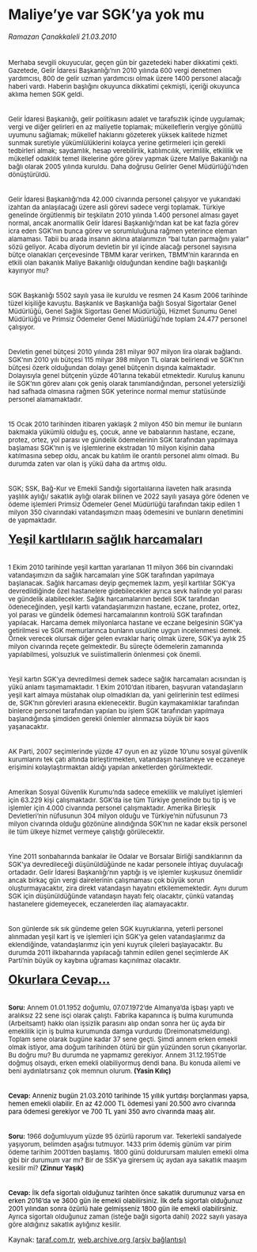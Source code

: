 # Maliye’ye var SGK’ya yok mu

*Ramazan Çanakkaleli 21.03.2010*

<div class="yazi"><p class="MsoNormal" style="MARGIN: 0cm 12.45pt 0pt 0cm"><b style="mso-bidi-font-weight: normal"><font size="3"><font face="Times New Roman"><?xml:namespace prefix = o ns = "urn:schemas-microsoft-com:office:office" /><o:p></o:p></font></font></b></p>
<p class="MsoNormal" style="MARGIN: 0cm 12.45pt 0pt 0cm"><span style="FONT-SIZE: 14pt"><o:p><font face="Times New Roman"> </font></o:p></span></p>
<p class="MsoNormal" style="MARGIN: 0cm 12.45pt 0pt 0cm"><span style="FONT-SIZE: 14pt"><o:p></o:p></span><font size="2">Merhaba sevgili okuyucular, geçen gün bir gazetedeki haber dikkatimi çekti. Gazetede, Gelir İdaresi Başkanlığı’nın 2010 yılında 600 vergi denetmen yardımcısı, 800 de gelir uzman yardımcısı olmak üzere 1400 personel alacağı haberi vardı. Haberin başlığını okuyunca dikkatimi çekmişti, içeriği okuyunca aklıma hemen SGK geldi.</font></p>
<p class="MsoNormal" style="MARGIN: 0cm 12.6pt 0pt 0cm; TEXT-INDENT: 18pt"><br/><br/><font size="2">Gelir İdaresi Başkanlığı, gelir politikasını adalet ve tarafsızlık içinde uygulamak; vergi ve diğer gelirleri en az maliyetle toplamak; mükelleflerin vergiye gönüllü uyumunu sağlamak; mükellef haklarını gözeterek yüksek kalitede hizmet sunmak suretiyle yükümlülüklerini kolayca yerine getirmeleri için gerekli tedbirleri almak; saydamlık, hesap verebilirlik, katılımcılık, verimlilik, etkililik ve mükellef odaklılık temel ilkelerine göre görev yapmak üzere Maliye Bakanlığı na bağlı olarak 2005 yılında kuruldu. Daha doğrusu Gelirler Genel Müdürlüğü’nden dönüştürüldü.</font></p>
<p class="MsoNormal" style="MARGIN: 0cm 12.6pt 0pt 0cm; TEXT-INDENT: 18pt"><br/><br/><font size="2">Gelir İdaresi Başkanlığı’nda 42.000 civarında personel çalışıyor ve yukarıdaki izahtan da anlaşılacağı üzere asli görevi sadece vergi toplamak. Türkiye genelinde örgütlenmiş bir teşkilatın 2010 yılında 1.400 personel alması gayet normal, ancak anormallik Gelir İdaresi Başkanlığı’ndan kat be kat fazla görev icra eden SGK’nın bunca görev ve sorumluluğuna rağmen yeterince eleman alamaması. Tabii bu arada insanın aklına atalarımızın “bal tutan parmağını yalar” sözü geliyor. Acaba diyorum devletin bir yıl içinde alacağı personel sayısına bütçe olanakları çerçevesinde TBMM karar verirken, TBMM’nin kararında en etkili olan bakanlık Maliye Bakanlığı olduğundan kendine bağlı başkanlığı kayırıyor mu?</font></p>
<p class="MsoNormal" style="MARGIN: 0cm 12.6pt 0pt 0cm; TEXT-INDENT: 18pt"><br/><br/><font size="2">SGK Başkanlığı 5502 sayılı yasa ile kuruldu ve resmen 24 Kasım 2006 tarihinde tüzel kişiliğe kavuştu. Başkanlık ve Başkanlığa bağlı Sosyal Sigortalar Genel Müdürlüğü, Genel Sağlık Sigortası Genel Müdürlüğü, Hizmet Sunumu Genel Müdürlüğü ve Primsiz Ödemeler Genel Müdürlüğü’nde toplam 24.477 personel çalışıyor. </font></p>
<p class="MsoNormal" style="MARGIN: 0cm 12.6pt 0pt 0cm; TEXT-INDENT: 18pt"><br/><br/><font size="2">Devletin genel bütçesi 2010 yılında 281 milyar 907 milyon lira olarak bağlandı. SGK’nın 2010 yılı bütçesi 115 milyar 398 milyon TL olarak belirlendi ve SGK’nın bütçesi özerk olduğundan dolayı genel bütçenin dışında kalmaktadır. Dolayısıyla genel bütçenin yüzde 40’larına tekabül etmektedir. Kuruluş kanunu ile SGK’nın görev alanı çok geniş olarak tanımlandığından, personel yetersizliği had safhada olmasına rağmen SGK yeterince normal memur statüsünde personel alamamaktadır.</font></p>
<p class="MsoNormal" style="MARGIN: 0cm 12.6pt 0pt 0cm; TEXT-INDENT: 18pt"><br/><br/><font size="2">15 Ocak 2010 tarihinden itibaren yaklaşık 2 milyon 450 bin memur ile bunların bakmakla yükümlü olduğu eş, çocuk, anne ve babalarının hastane, eczane, protez, ortez, yol parası ve gündelik ödemelerinin SGK tarafından yapılmaya başlaması SGK’nın iş ve işlemlerine ekstradan 10 milyon kişinin daha katılmasına sebep oldu, ancak bu katılım ile orantılı personel alımı olmadı. Bu durumda zaten var olan iş yükü daha da artmış oldu.</font></p>
<p class="MsoNormal" style="MARGIN: 0cm 12.6pt 0pt 0cm; TEXT-INDENT: 18pt"><br/><br/><font size="2">SGK; SSK, Bağ-Kur ve Emekli Sandığı sigortalılarına ilaveten halk arasında yaşlılık aylığı/ sakatlık aylığı olarak bilinen ve 2022 sayılı yasaya göre ödenen ve ödeme işlemleri Primsiz Ödemeler Genel Müdürlüğü tarafından takip edilen 1 milyon 350 civarındaki vatandaşımızın maaş ödemesini ve bunların denetimini de yapmaktadır.</font></p>
<p class="MsoNormal" style="MARGIN: 0cm 12.6pt 0pt 0cm"><o:p><font size="2"> </font></o:p></p>
<p class="MsoNormal" style="MARGIN: 0cm 12.6pt 0pt 0cm"><b style="mso-bidi-font-weight: normal"><span style="FONT-SIZE: 14pt"><u><font size="5">Yeşil kartlıların sağlık harcamaları<o:p></o:p></font></u></span></b></p>
<p class="MsoNormal" style="MARGIN: 0cm 12.6pt 0pt 0cm"><br/><br/><font size="2">1 Ekim 2010 tarihinde yeşil karttan yararlanan 11 milyon 366 bin civarındaki vatandaşımızın da sağlık harcamaları yine SGK tarafından yapılmaya başlanacak. Sağlık harcaması deyip geçmemek lazım, yeşil kartlılar SGK’ya devredildiğinde özel hastanelere gidebilecekler ayrıca sevk halinde yol parası ve gündelik alabilecekler. Sağlık harcamalarının bedeli SG</font><a name="OLE_LINK1"><font size="2">K tarafından ödeneceğin</font></a><font size="2">den, yeşil kartlı vatandaşlarımızın hastane, eczane, protez, ortez, yol parası ve gündelik ödemesi harcamalarının kontrolü SGK tarafından yapılacak. Harcama demek milyonlarca hastane ve eczane belgesinin SGK’ya getirilmesi ve SGK memurlarınca bunların usulüne uygun incelenmesi demek. Örnek verecek olursak diğer gelen evraklar hariç olmak üzere, SGK’ya aylık 25 milyon civarında reçete gelmektedir. Bu süreçte ödemelerin zamanında yapılabilmesi, yolsuzluk ve suiistimallerin önlenmesi çok önemli. </font></p>
<p class="MsoNormal" style="MARGIN: 0cm 12.6pt 0pt 0cm; TEXT-INDENT: 18pt"><br/><br/><font size="2">Yeşil kartın SGK’ya devredilmesi demek sadece sağlık harcamaları acısından iş yükü anlamı taşımamaktadır. 1 Ekim 2010’dan itibaren, başvuran vatandaşların yeşil kart almaya müstahak olup olmadıkları da, yani gelirlerinin test edilmesi de, SGK’nın görevleri arasına eklenecektir. Bugün kaymakamlıklar tarafından binlerce personel tarafından yapılan bu işlem SGK tarafından yapılmaya başlandığında şimdiden gerekli önlemler alınmazsa büyük bir kaos yaşanacaktır.</font></p>
<p class="MsoNormal" style="MARGIN: 0cm 12.6pt 0pt 0cm; TEXT-INDENT: 18pt"><br/><br/><font size="2">AK Parti, 2007 seçimlerinde yüzde 47 oyun en az yüzde 10’unu sosyal güvenlik kurumlarını tek çatı altında birleştirmekten, vatandaşın hastaneye ve eczaneye erişimini kolaylaştırmaktan aldığı yapılan anketlerden görülmektedir.</font></p>
<p class="MsoNormal" style="MARGIN: 0cm 12.6pt 0pt 0cm; TEXT-INDENT: 18pt"><br/><br/><font size="2">Amerikan Sosyal Güvenlik Kurumu’nda sadece emeklilik ve maluliyet işlemleri için 63.229 kişi çalışmaktadır. SGK’da ise tüm Türkiye genelinde bu tip iş ve işlemler için 4.000 civarında personel çalışmaktadır. Amerika Birleşik Devletleri’nin nüfusunun 304 milyon olduğu ve Türkiye’nin nüfusunun 73 milyon civarında olduğu gözönüne alındığında SGK’nın ne kadar eksik personel ile tüm ülkeye hizmet vermeye çalıştığı görülecektir.</font></p>
<p class="MsoNormal" style="MARGIN: 0cm 12.6pt 0pt 0cm; TEXT-INDENT: 18pt"><br/><br/><font size="2">Yine 2011 sonbaharında bankalar ile Odalar ve Borsalar Birliği sandıklarının da SGK’ya devredileceği düşünüldüğünde ne kadar personele ihtiyaç duyulacağı ortadadır. Gelir İdaresi Başkanlığı’nın yaptığı iş ve işlemler kuşkusuz önemlidir ancak birkaç gün vergi dairelerinin çalışmaması çok büyük sorun oluşturmayacaktır, zira direkt vatandaşın hayatını etkilememektedir. Aynı durum SGK için düşünüldüğünde vatandaşın hayatı felç olacaktır, çünkü vatandaş hastanelere gidemeyecek, eczanelerden ilaç alamayacaktır.</font></p>
<p class="MsoNormal" style="MARGIN: 0cm 12.6pt 0pt 0cm; TEXT-INDENT: 18pt"><br/><br/><font size="2">Son günlerde sık sık gündeme gelen SGK kuyruklarına, yeterli personel alınmadan yeşil kart iş ve işlemleri için SGK’ya gelen vatandaşlarımız da eklendiğinde, vatandaşlarımız için yeni kuyruk çileleri başlayacaktır. Bu durumda 2011 ilkbaharında yapılacağı tahmin edilen genel seçimlerde AK Parti’nin büyük oy kaybına uğraması kaçınılmaz olacaktır. </font></p>
<p class="MsoNormal" style="MARGIN: 0cm 12.6pt 0pt 0cm; TEXT-INDENT: 18pt"><o:p><font size="2"> </font></o:p></p>
<p class="MsoNormal" style="MARGIN: 0cm 12.6pt 0pt 0cm"><b style="mso-bidi-font-weight: normal"><span style="FONT-SIZE: 14pt"><u><font size="5">Okurlara Cevap…<o:p></o:p></font></u></span></b></p>
<p class="MsoNormal" style="MARGIN: 0cm 12.6pt 0pt 0cm"><b style="mso-bidi-font-weight: normal"><br/><br/><font size="2">Soru:</font></b><font size="2"> Annem 01.01.1952 doğumlu, 07.07.1972’de Almanya’da işbaşı yaptı ve aralıksız 22 sene isçi olarak çalıştı. Fabrika kapanınca iş bulma kurumunda (Arbeitsamt) hakkı olan işsizlik parasını alıp ondan sonra her üç ayda bir emeklilik için iş bulma kurumunda damga vurdurdu (Dreimonatsmeldung). Toplam sene olarak bugüne kadar 37 sene geçti. Şimdi annem erken emekli olmak istiyor, ama doğum tarihinden ötürü bir gün yüzünden sorun çıkarıyorlar. Bu doğru mu? Bu durumda ne yapmamız gerekiyor. Annem 31.12.1951’de doğmuş olsaydı, erken emekli olabiliyormuş dendi bana. Bu konuda ailemi ve beni aydınlatırsanız çok memnun olurum.<b style="mso-bidi-font-weight: normal"> (Yasin Kılıç)<o:p></o:p></b></font></p>
<p style="MARGIN: 0cm 12.6pt 0pt 0cm; TEXT-INDENT: 18pt"><b style="mso-bidi-font-weight: normal"><br/><br/><font size="2">Cevap:</font></b><font size="2"> <span style="COLOR: black">Anneniz bugün 21.03.2010 tarihinde 15 yıllık yurtdışı borçlanması yapsa, hemen emekli olabilir. En az 42.000 TL ödemesi yani 20.500 avro civarında para ödemesi gerekiyor ve 700 TL yani 350 avro civarında maaş alır. <o:p></o:p></span></font></p>
<p style="MARGIN: 0cm 12.6pt 0pt 0cm; TEXT-INDENT: 18pt"><b style="mso-bidi-font-weight: normal"><br/><br/><font size="2">Soru:</font></b><font size="2"> 1966 doğumluyum yüzde 95 özürlü raporum var. Tekerlekli sandalyede yaşıyorum, belimden aşağısı tutmuyor. 1433 prim ödemiş günüm var pirim ödeme tarihim 2001’den başlamış. 1800 günü doldurursam malulen emekli olma gibi bir durumum var mı? Bir de SSK’ya girersem üç aydan aya sakatlık maaşım kesilir mi? <b style="mso-bidi-font-weight: normal">(Zinnur Yaşık)<o:p></o:p></b></font></p>
<p class="MsoNormal" style="MARGIN: 0cm 12.6pt 0pt 0cm; TEXT-INDENT: 18pt; mso-layout-grid-align: none"><b style="mso-bidi-font-weight: normal"><br/><br/><font size="2">Cevap:</font></b><font size="2"><span style="COLOR: black"> İlk defa sigortalı olduğunuz tarihten önce sakatlık durumunuz varsa en erken 2016’da ve 3600 gün ile emekli olabilirsiniz. İlk defa sigortalı olduğunuz 2001 yılından sonra özürlü hale gelmişseniz 1800 gün ile emekli olabilirsiniz. </span>Ayrıca sigortalı olduğunuz zaman (isteğe bağlı sigorta dahil) 2022 sayılı yasaya göre aldığınız sakatlık aylığınız kesilir.</font></p>
</div>

Kaynak: [taraf.com.tr](http://www.taraf.com.tr:80/makale/10550.htm), [web.archive.org (arşiv bağlantısı)](http://web.archive.org/web/20100324053721/http://www.taraf.com.tr:80/makale/10550.htm)
